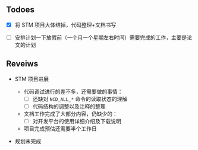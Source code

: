 ## Todoes

- [x] 将 STM 项目大体结掉，代码整理+文档书写
- [ ] 安排计划一下放假前（一个月一个星期左右时间）需要完成的工作，主要是论文的计划


## Reveiws

* STM 项目进展
  * 代码调试进行的差不多，还需要做的事情：
    - [ ] 还缺对 `NCD_ALL_*` 命令的读取状态的理解
    - [ ] 代码结构的调整以及注释的整理
  * 文档工作完成了大部分内容，仍缺少的：
    - [ ] 对开发平台的使用详细介绍及下载说明
  * 项目完成预估还需要半个工作日

* 规划未完成
